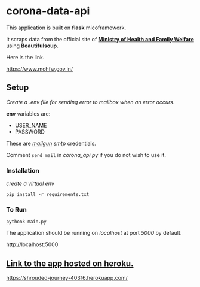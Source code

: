 # corona-data-api

This application is built on **flask** micoframework. 

It scraps data from the official site of **[Ministry of Health and Family Welfare]("https://www.mohfw.gov.in/")** using **Beautifulsoup**.

Here is the link.

https://www.mohfw.gov.in/

## Setup
*Create a .env file for sending error to mailbox when an error occurs.*

**env** variables are:
* USER_NAME
* PASSWORD

These are *[mailgun]('https://www.mailgun.com/') smtp* credentials.

Comment ```send_mail``` in *corona_api.py* if you do not wish to use it.


### Installation
*create a virtual env*

```pip install -r requirements.txt```

### To Run

```python3 main.py ```

The application should be running on *localhost* at port *5000* by default.

http://localhost:5000

## [Link to the app hosted on heroku.]("https://shrouded-journey-40316.herokuapp.com/")

https://shrouded-journey-40316.herokuapp.com/

